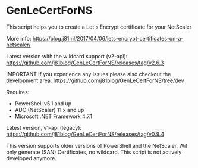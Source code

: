 # GenLeCertForNS
This script helps you to create a Let's Encrypt certificate for your NetScaler

More info: https://blog.j81.nl/2017/04/06/lets-encrypt-certificates-on-a-netscaler/

Latest version with the wildcard support (v2-api): 
https://github.com/j81blog/GenLeCertForNS/releases/tag/v2.6.3


IMPORTANT If you experience any issues please also checkout the development area: 
https://github.com/j81blog/GenLeCertForNS/tree/dev

Requires:
- PowerShell v5.1 and up
- ADC (NetScaler) 11.x and up
- Microsoft .NET Framework 4.7.1



Latest version, v1-api (legacy): 
https://github.com/j81blog/GenLeCertForNS/releases/tag/v0.9.4

This version supports older versions of PowerShell and the NetScaler. Wil only generate (SAN) Certificates, no wildcard. This script is not actively developed anymore.
